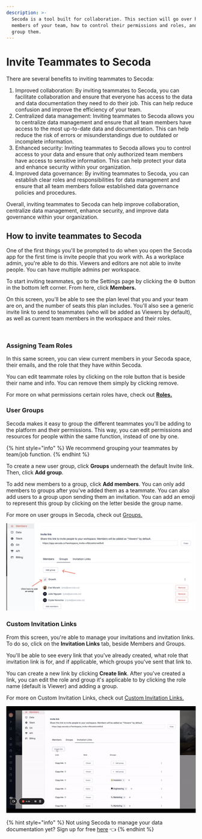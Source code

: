 ```yaml
---
description: >-
  Secoda is a tool built for collaboration. This section will go over how to add
  members of your team, how to control their permissions and roles, and how to
  group them.
---
```


# Invite Teammates to Secoda

There are several benefits to inviting teammates to Secoda:

1. Improved collaboration: By inviting teammates to Secoda, you can facilitate collaboration and ensure that everyone has access to the data and data documentation they need to do their job. This can help reduce confusion and improve the efficiency of your team.
2. Centralized data management: Inviting teammates to Secoda allows you to centralize data management and ensure that all team members have access to the most up-to-date data and documentation. This can help reduce the risk of errors or misunderstandings due to outdated or incomplete information.
3. Enhanced security: Inviting teammates to Secoda allows you to control access to your data and ensure that only authorized team members have access to sensitive information. This can help protect your data and enhance security within your organization.
4. Improved data governance: By inviting teammates to Secoda, you can establish clear roles and responsibilities for data management and ensure that all team members follow established data governance policies and procedures.

Overall, inviting teammates to Secoda can help improve collaboration, centralize data management, enhance security, and improve data governance within your organization.

## How to invite teammates to Secoda

One of the first things you'll be prompted to do when you open the Secoda app for the first time is invite people that you work with. As a workplace admin, you're able to do this. Viewers and editors are not able to invite people. You can have multiple admins per workspace.&#x20;

To start inviting teammates, go to the Settings page by clicking the ⚙ button in the bottom left corner. From here, click **Members.**&#x20;

On this screen, you'll be able to see the plan level that you and your team are on, and the number of seats this plan includes. You'll also see a generic invite link to send to teammates (who will be added as Viewers by default), as well as current team members in the workspace and their roles.&#x20;

<figure><img src="../../.gitbook/assets/Screenshot 2023-05-15 at 3.09.56 PM.png" alt=""><figcaption></figcaption></figure>

### Assigning Team Roles

In this same screen, you can view current members in your Secoda space, their emails, and the role that they have within Secoda.&#x20;

You can edit teammate roles by clicking on the role button that is beside their name and info. You can remove them simply by clicking remove.&#x20;

For more on what permissions certain roles have, check out [**Roles.** ](../../user-management/roles.md)

### User Groups

Secoda makes it easy to group the different teammates you'll be adding to the platform and their permissions. This way, you can edit permissions and resources for people within the same function, instead of one by one.&#x20;

{% hint style="info" %}
We recommend grouping your teammates by team/job function.&#x20;
{% endhint %}

To create a new user group, click **Groups** underneath the default Invite link. Then, click **Add group**.&#x20;

To add new members to a group, click **Add members**. You can only add members to groups after you've added them as a teammate. You can also add users to a group upon sending them an invitation. You can add an emoji to represent this group by clicking on the letter beside the group name.&#x20;

For more on user groups in Secoda, check out [Groups.](broken-reference)

![](<../../.gitbook/assets/Group 590.png>)

### Custom Invitation Links

From this screen, you're able to manage your invitations and invitation links. To do so, click on the **Invitation Links** tab, beside Members and Groups.&#x20;

You'll be able to see every link that you've already created, what role that invitation link is for, and if applicable, which groups you've sent that link to.&#x20;

You can create a new link by clicking **Create link**. After you've created a link, you can edit the role and group it's applicable to by clicking the role name (default is Viewer) and adding a group.&#x20;

For more on Custom Invitation Links, check out [Custom Invitation Links. ](../../user-management/custom-invitation-links/)

![](<../../.gitbook/assets/ezgif.com-gif-maker (3).gif>)

{% hint style="info" %}
Not using Secoda to manage your data documentation yet? Sign up for free [here](https://app.secoda.co/) 👈
{% endhint %}
